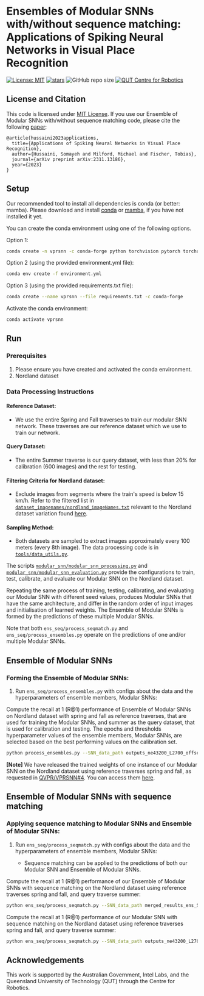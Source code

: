 # Ensembles of Modular SNNs with/without sequence matching: Applications of Spiking Neural Networks in Visual Place Recognition

[![License: MIT](https://img.shields.io/badge/License-MIT-yellow.svg?style=flat-square)](https://creativecommons.org/licenses/by-nc-sa/4.0/)
[![stars](https://img.shields.io/github/stars/QVPR/VPRSNN.svg?style=flat-square)](https://github.com/QVPR/VPRSNN/stargazers)
![GitHub repo size](https://img.shields.io/github/repo-size/QVPR/VPRSNN.svg?style=flat-square)
[![QUT Centre for Robotics](https://img.shields.io/badge/collection-QUT%20Robotics-%23043d71?style=flat-square)](https://qcr.ai)

## License and Citation

This code is licensed under [MIT License](./LICENSE). If you use our Ensemble of Modular SNNs with/without sequence matching code, please cite the following [paper](https://arxiv.org/abs/2311.13186):

```
@article{hussaini2023applications,
  title={Applications of Spiking Neural Networks in Visual Place Recognition},
  author={Hussaini, Somayeh and Milford, Michael and Fischer, Tobias},
  journal={arXiv preprint arXiv:2311.13186},
  year={2023}
}
```


## Setup

Our recommended tool to install all dependencies is conda (or better: mamba). Please download and install [conda](https://docs.conda.io/en/latest/) or [mamba](https://mamba.readthedocs.io/en/latest/), if you have not installed it yet. 


You can create the conda environment using one of the following options. 

Option 1: 

```bash
conda create -n vprsnn -c conda-forge python torchvision pytorch torchaudio numpy matplotlib pathlib opencv tqdm pickle5 brian2 scikit-learn ipykernel numba cudatoolkit autopep8 pandas seaborn wandb
```

Option 2 (using the provided environment.yml file): 

```bash 
conda env create -f environment.yml
```

Option 3 (using the provided requirements.txt file):
```bash 
conda create --name vprsnn --file requirements.txt -c conda-forge
```

Activate the conda environment: 

```bash
conda activate vprsnn
```


## Run 
### Prerequisites
1. Please ensure you have created and activated the conda environment.  
2. Nordland dataset

### Data Processing Instructions

#### Reference Dataset: 
* We use the entire Spring and Fall traverses to train our modular SNN network. These traverses are our reference dataset which we use to train our network. 

#### Query Dataset:
* The entire Summer traverse is our query dataset, with less than 20% for calibration (600 images) and the rest for testing.

#### Filtering Criteria for Nordland dataset:
* Exclude images from segments where the train's speed is below 15 km/h. Refer to the filtered list in [`dataset_imagenames/nordland_imageNames.txt`](https://github.com/QVPR/VPRSNN/blob/main/dataset_imagenames/nordland_imageNames.txt) relevant to the Nordland dataset variation found [here](https://huggingface.co/datasets/Somayeh-h/Nordland).

#### Sampling Method:
* Both datasets are sampled to extract images approximately every 100 meters (every 8th image). The data processing code is in [`tools/data_utils.py`](https://github.com/QVPR/VPRSNN/blob/main/tools/data_utils.py). 

The scripts [`modular_snn/modular_snn_processing.py`](https://github.com/QVPR/VPRSNN/blob/main/modular_snn/modular_snn_processing.py) and [`modular_snn/modular_snn_evaluation.py`](https://github.com/QVPR/VPRSNN/blob/main/modular_snn/modular_snn_evaluation.py) provide the configurations to train, test, calibrate, and evaluate our Modular SNN on the Nordland dataset. 

Repeating the same process of training, testing, calibrating, and evaluating our Modular SNN with different seed values, produces Modular SNNs that have the same architecture, and differ in the random order of input images and initialisation of learned weights. The Ensemble of Modular SNNs is formed by the predictions of these multiple Modular SNNs. 

Note that both `ens_seq/process_seqmatch.py` and `ens_seq/process_ensembles.py` operate on the predictions of one and/or multiple Modular SNNs.  


## Ensemble of Modular SNNs

### Forming the Ensemble of Modular SNNs:

1. Run `ens_seq/process_ensembles.py` with configs about the data and the hyperparameters of ensemble members, Modular SNNs:

Compute the recall at 1 (R@1) performance of Ensemble of Modular SNNs on Nordland dataset with spring and fall as reference traverses, that are used for training the Modular SNNs, and summer as the query dataset, that is used for calibration and testing. The epochs and thresholds hyperparameter values of the ensemble members, Modular SNNs, are selected based on the best performing values on the calibration set. 

```bash
python process_ensembles.py --SNN_data_path outputs_ne43200_L2700_offset3275_tcgi0.5_S{}_M2/standard/epoch{}_T3300_T{} --mainfolder_path ./outputs/outputs_models_Nordland_SFS --seeds 0 10 20 30 40 --epochs 70 60 60 60 70 --thresholds 80 180 140 220 60 --num_query_imgs 3300 --num_cal_labels 600
```



**[Note]** We have released the trained weights of one instance of our Modular SNN on the Nordland dataset using reference traverses spring and fall, as requested in [QVPR/VPRSNN#4](https://github.com/QVPR/VPRSNN/issues/4). You can access them [here](https://drive.google.com/drive/u/1/folders/1Qwp3h6D1s2CMLXisAUDVGN1Z9EOAQbwA). 



## Ensemble of Modular SNNs with sequence matching 

### Applying sequence matching to Modular SNNs and Ensemble of Modular SNNs:

1. Run `ens_seq/process_seqmatch.py` with configs about the data and the hyperparameters of ensemble members, Modular SNNs:

    * Sequence matching can be applied to the predictions of both our Modular SNN and Ensemble of Modular SNNs.

Compute the recall at 1 (R@1) performance of our Ensemble of Modular SNNs with sequence matching on the Nordland dataset using reference traverses spring and fall, and query traverse summer:
```bash
python ens_seq/process_seqmatch.py --SNN_data_path merged_results_ens_SNN_S5/ --mainfolder_path ./outputs/outputs_models_Nordland_SFS --seed 5 --num_query_imgs 3300 --num_cal_labels 600 --use_ensemble True
```

Compute the recall at 1 (R@1) performance of our Modular SNN with sequence matching on the Nordland dataset using reference traverses spring and fall, and query traverse summer:

```bash
python ens_seq/process_seqmatch.py --SNN_data_path outputs_ne43200_L2700_offset3275_tcgi0.5_S{}_M2/standard/epoch{}_T3300_T{}/ --mainfolder_path ./outputs/outputs_models_Nordland_SFS --seed 0 --epochs 70 --thresholds 80 --num_query_imgs 3300 --num_cal_labels 600
```


## Acknowledgements
This work is supported by the Australian Government, Intel Labs, and the Queensland University of Technology (QUT) through the Centre for Robotics.